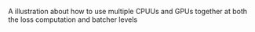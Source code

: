 A illustration about how to use multiple CPUUs and GPUs together at both the loss computation and batcher levels
